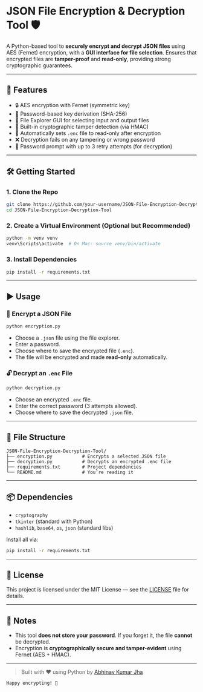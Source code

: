 # JSON File Encryption & Decryption Tool 🛡️

A Python-based tool to **securely encrypt and decrypt JSON files** using AES (Fernet) encryption, with a **GUI interface for file selection**. Ensures that encrypted files are **tamper-proof** and **read-only**, providing strong cryptographic guarantees.

---

## 🔐 Features

-   🔒 AES encryption with Fernet (symmetric key)
-   🔑 Password-based key derivation (SHA-256)
-   📁 File Explorer GUI for selecting input and output files
-   🧪 Built-in cryptographic tamper detection (via HMAC)
-   🧱 Automatically sets `.enc` file to read-only after encryption
-   ❌ Decryption fails on any tampering or wrong password
-   🔁 Password prompt with up to 3 retry attempts (for decryption)

---

## 🛠 Getting Started

### 1. Clone the Repo

```bash
git clone https://github.com/your-username/JSON-File-Encryption-Decryption-Tool.git
cd JSON-File-Encryption-Decryption-Tool
```

### 2. Create a Virtual Environment (Optional but Recommended)

```bash
python -m venv venv
venv\Scripts\activate  # On Mac: source venv/bin/activate
```

### 3. Install Dependencies

```bash
pip install -r requirements.txt
```

---

## ▶️ Usage

### 🔐 Encrypt a JSON File

```bash
python encryption.py
```

-   Choose a `.json` file using the file explorer.
-   Enter a password.
-   Choose where to save the encrypted file (`.enc`).
-   The file will be encrypted and made **read-only** automatically.

### 🔓 Decrypt an `.enc` File

```bash
python decryption.py
```

-   Choose an encrypted `.enc` file.
-   Enter the correct password (3 attempts allowed).
-   Choose where to save the decrypted `.json` file.

---

## 📂 File Structure

```
JSON-File-Encryption-Decryption-Tool/
├── encryption.py           # Encrypts a selected JSON file
├── decryption.py           # Decrypts an encrypted .enc file
├── requirements.txt        # Project dependencies
└── README.md               # You’re reading it
```

---

## 📦 Dependencies

-   `cryptography`
-   `tkinter` (standard with Python)
-   `hashlib`, `base64`, `os`, `json` (standard libs)

Install all via:

```bash
pip install -r requirements.txt
```

---

## 📝 License

This project is licensed under the MIT License — see the [LICENSE](./LICENSE) file for details.

---

## 📢 Notes

-   This tool **does not store your password**. If you forget it, the file **cannot** be decrypted.
-   Encryption is **cryptographically secure and tamper-evident** using Fernet (AES + HMAC).

---

> Built with ❤️ using Python by [Abhinav Kumar Jha](https://github.com/akj0712)

```
Happy encrypting! 🔐
```
